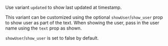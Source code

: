 Use variant `updated` to show last updated at timestamp. 

This variant can be customized using the optional `showUser`/`show_user` prop to show user as part of the text. When showing the user, pass in the user name using the `text` prop as shown. 

`showUser`/`show_user` is set to false by default. 